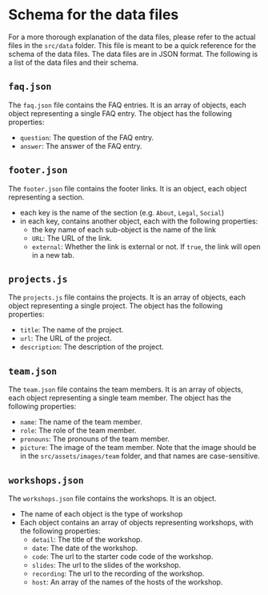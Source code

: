 # Schema for the data files
For a more thorough explanation of the data files, please refer to the actual files in the `src/data` folder. This file is meant to be a quick reference for the schema of the data files. The data files are in JSON format. The following is a list of the data files and their schema.

## `faq.json`
The `faq.json` file contains the FAQ entries. It is an array of objects, each object representing a single FAQ entry. The object has the following properties:
- `question`: The question of the FAQ entry.
- `answer`: The answer of the FAQ entry.

## `footer.json`
The `footer.json` file contains the footer links. It is an object, each object representing a section.
- each key is the name of the section (e.g. `About`, `Legal`, `Social`)
- in each key, contains another object, each with the following properties:
  - the key name of each sub-object is the name of the link
  - `URL`: The URL of the link.
  - `external`: Whether the link is external or not. If `true`, the link will open in a new tab.

## `projects.js`
The `projects.js` file contains the projects. It is an array of objects, each object representing a single project. The object has the following properties:
- `title`: The name of the project.
- `url`: The URL of the project.
- `description`: The description of the project.

## `team.json`
The `team.json` file contains the team members. It is an array of objects, each object representing a single team member. The object has the following properties:
- `name`: The name of the team member.
- `role`: The role of the team member.
- `pronouns`: The pronouns of the team member.
- `picture`: The image of the team member. Note that the image should be in the `src/assets/images/team` folder, and that names are case-sensitive.

## `workshops.json`
The `workshops.json` file contains the workshops. It is an object.
- The name of each object is the type of workshop
- Each object contains an array of objects representing workshops, with the following properties:
  - `detail`: The title of the workshop.
  - `date`: The date of the workshop.
  - `code`: The url to the starter code code of the workshop.
  - `slides`: The url to the slides of the workshop.
  - `recording`: The url to the recording of the workshop.
  - `host`: An array of the names of the hosts of the workshop.
